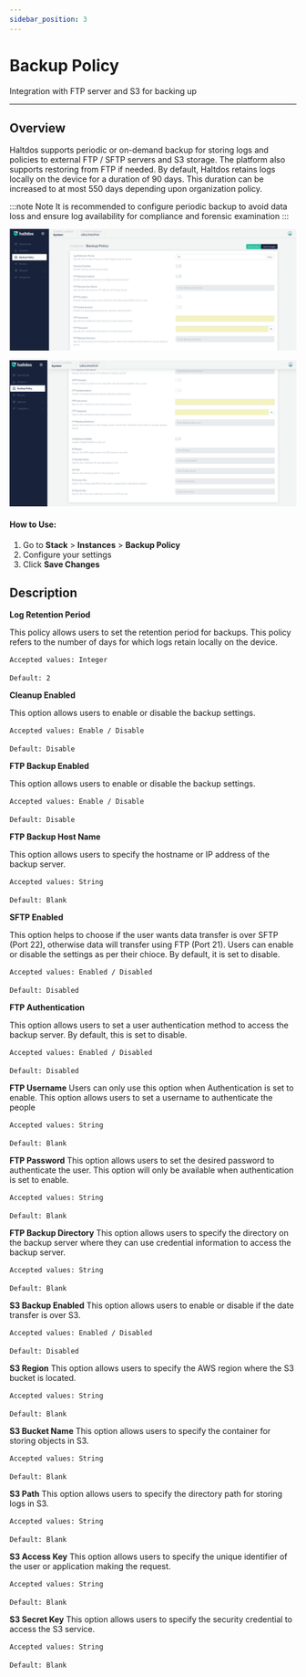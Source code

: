 ```yaml
---
sidebar_position: 3
---
```


# Backup Policy

Integration with FTP server and S3 for backing up

---

## Overview

Haltdos supports periodic or on-demand backup for storing logs and policies to external FTP / SFTP servers and S3 storage. The platform also supports restoring from FTP if needed.
By default, Haltdos retains logs locally on the device for a duration of 90 days. This duration can be increased to at most 550 days depending upon organization policy.

:::note Note 
It is recommended to configure periodic backup to avoid data loss and ensure log availability for compliance and forensic examination
:::

![Backup Policy1](/img/platform/v7/docs/backup1.png)

![Backup Policy2](/img/platform/v7/docs/backup2.png)

#### How to Use:  

1. Go to **Stack** > **Instances** > **Backup Policy**
2. Configure your settings
3. Click **Save Changes**

## Description

**Log Retention Period**

This policy allows users to set the retention period for backups. This policy refers to the number of days for which logs retain locally on the device.

    Accepted values: Integer

    Default: 2 

**Cleanup Enabled**

This option allows users to enable or disable the backup settings.

    Accepted values: Enable / Disable

    Default: Disable 

**FTP Backup Enabled**

This option allows users to enable or disable the backup settings.

    Accepted values: Enable / Disable

    Default: Disable 

**FTP Backup Host Name**

This option allows users to specify the hostname or IP address of the backup server. 

    Accepted values: String

    Default: Blank 

**SFTP Enabled**

This option helps to choose if the user wants data transfer is over SFTP (Port 22), otherwise data will transfer using FTP (Port 21). Users can enable or disable the settings as per their chioce. By default, it is set to disable.

    Accepted values: Enabled / Disabled

    Default: Disabled

**FTP Authentication**

This option allows users to set a user authentication method to access the backup server. By default, this is set to disable.

    Accepted values: Enabled / Disabled

    Default: Disabled

**FTP Username**
Users can only use this option when Authentication is set to enable. This option allows users to set a username to authenticate the people

    Accepted values: String

    Default: Blank

**FTP Password**
This option allows users to set the desired password to authenticate the user. This option will only be available when authentication is set to enable.

    Accepted values: String

    Default: Blank

**FTP Backup Directory**
This option allows users to specify the directory on the backup server where they can use credential information to access the backup server.

    Accepted values: String

    Default: Blank

**S3 Backup Enabled**
This option allows users to enable or disable if the date transfer is over S3.

    Accepted values: Enabled / Disabled

    Default: Disabled

**S3 Region**
This option allows users to specify the AWS region where the S3 bucket is located.

    Accepted values: String

    Default: Blank 

**S3 Bucket Name**
This option allows users to specify the container for storing objects in S3.

    Accepted values: String

    Default: Blank

**S3 Path**
This option allows users to specify the directory path for storing logs in S3.

    Accepted values: String

    Default: Blank

**S3 Access Key**
This option allows users to specify the unique identifier of the user or application making the request.

    Accepted values: String

    Default: Blank

**S3 Secret Key**
This option allows users to specify the security credential to access the S3 service.

    Accepted values: String

    Default: Blank
